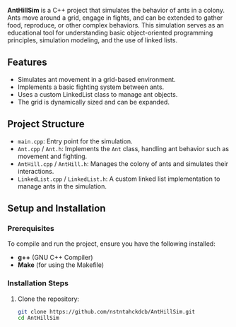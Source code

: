 **AntHillSim** is a C++ project that simulates the behavior of ants in a colony. Ants move around a grid, engage in fights, and can be extended to gather food, reproduce, or other complex behaviors. This simulation serves as an educational tool for understanding basic object-oriented programming principles, simulation modeling, and the use of linked lists.

## Features

- Simulates ant movement in a grid-based environment.
- Implements a basic fighting system between ants.
- Uses a custom LinkedList class to manage ant objects.
- The grid is dynamically sized and can be expanded.

## Project Structure

- `main.cpp`: Entry point for the simulation.
- `Ant.cpp` / `Ant.h`: Implements the `Ant` class, handling ant behavior such as movement and fighting.
- `AntHill.cpp` / `AntHill.h`: Manages the colony of ants and simulates their interactions.
- `LinkedList.cpp` / `LinkedList.h`: A custom linked list implementation to manage ants in the simulation.

## Setup and Installation

### Prerequisites
To compile and run the project, ensure you have the following installed:

- **g++** (GNU C++ Compiler)
- **Make** (for using the Makefile)

### Installation Steps

1. Clone the repository:
   ```bash
   git clone https://github.com/nstntahckdcb/AntHillSim.git
   cd AntHillSim

